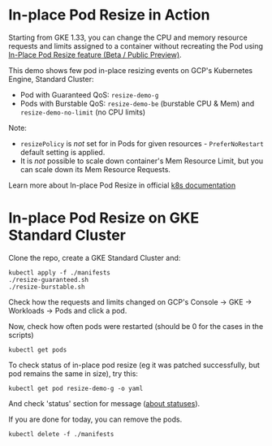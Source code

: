 # In-place Pod Resize in Action
Starting from GKE 1.33, you can change the CPU and memory resource requests and limits assigned to a container without recreating the Pod using [In-Place Pod Resize feature (Beta / Public Preview)](https://github.com/kubernetes/enhancements/tree/master/keps/sig-node/1287-in-place-update-pod-resources).

This demo shows few pod in-place resizing events on GCP's Kubernetes Engine, Standard Cluster:
* Pod with Guaranteed QoS: `resize-demo-g`
* Pods with Burstable QoS: `resize-demo-be` (burstable CPU & Mem) and `resize-demo-no-limit` (no CPU limits)

Note: 
* `resizePolicy` is *not* set for in Pods for given resources - `PreferNoRestart` default setting is applied.
* It is *not* possible to scale down container's Mem Resource Limit, but you can scale down its Mem Resource Requests. 

Learn more about In-place Pod Resize in official [k8s documentation](https://kubernetes.io/docs/tasks/configure-pod-container/resize-container-resources/)

# In-place Pod Resize on GKE Standard Cluster
Clone the repo, create a GKE Standard Cluster and:

```
kubectl apply -f ./manifests
./resize-guaranteed.sh
./resize-burstable.sh
```

Check how the requests and limits changed on GCP's Console -> GKE -> Workloads -> Pods and click a pod.

Now, check how often pods were restarted (should be 0 for the cases in the scripts)
```
kubectl get pods
```

To check status of in-place pod resize (eg it was patched successfully, but pod remains the same in size), try this:
``` 
kubectl get pod resize-demo-g -o yaml
```
And check 'status' section for message ([about statuses](https://github.com/kubernetes/enhancements/tree/master/keps/sig-node/1287-in-place-update-pod-resources#resize-status)).

If you are done for today, you can remove the pods.

```
kubectl delete -f ./manifests
```
